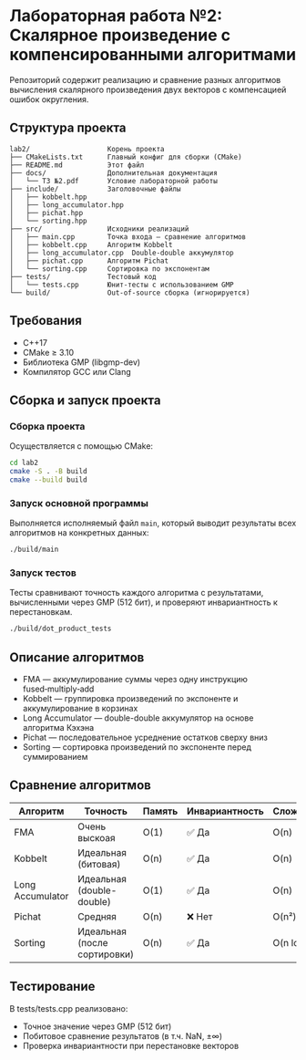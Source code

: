 # Лабораторная работа №2: Скалярное произведение с компенсированными алгоритмами

Репозиторий содержит реализацию и сравнение разных алгоритмов вычисления скалярного произведения двух векторов с компенсацией ошибок округления.

## Структура проекта

```plaintext
lab2/                   Корень проекта
├── CMakeLists.txt      Главный конфиг для сборки (CMake)
├── README.md           Этот файл
├── docs/               Дополнительная документация
│   └── ТЗ №2.pdf       Условие лабораторной работы
├── include/            Заголовочные файлы
│   ├── kobbelt.hpp
│   ├── long_accumulator.hpp
│   ├── pichat.hpp
│   └── sorting.hpp
├── src/                Исходники реализаций
│   ├── main.cpp        Точка входа — сравнение алгоритмов
│   ├── kobbelt.cpp     Алгоритм Kobbelt
│   ├── long_accumulator.cpp  Double-double аккумулятор
│   ├── pichat.cpp      Алгоритм Pichat
│   └── sorting.cpp     Сортировка по экспонентам
├── tests/              Тестовый код
│   └── tests.cpp       Юнит‑тесты с использованием GMP
└── build/              Out‑of‑source сборка (игнорируется)
```

## Требования

- C++17
- CMake ≥ 3.10
- Библиотека GMP (libgmp-dev)
- Компилятор GCC или Clang

## Сборка и запуск проекта

### Сборка проекта
Осуществляется с помощью CMake:

```bash
cd lab2
cmake -S . -B build
cmake --build build
```

### Запуск основной программы

Выполняется исполняемый файл `main`, который выводит результаты всех алгоритмов на конкретных данных:

```bash
./build/main
```

### Запуск тестов

Тесты сравнивают точность каждого алгоритма с результатами, вычисленными через GMP (512 бит), и проверяют инвариантность к перестановкам.

```bash
./build/dot_product_tests
```

## Описание алгоритмов

- FMA — аккумулирование суммы через одну инструкцию fused‑multiply‑add
- Kobbelt — группировка произведений по экспоненте и аккумулирование в корзинах
- Long Accumulator — double-double аккумулятор на основе алгоритма Кэхэна
- Pichat — последовательное усреднение остатков сверху вниз
- Sorting — сортировка произведений по экспоненте перед суммированием

## Сравнение алгоритмов

| Алгоритм             | Точность                    | Память        | Инвариантность | Сложность   |
|----------------------|-----------------------------|---------------|----------------|-------------|
| FMA	               | Очень выскоая	             | O(1)          | ✅ Да          | O(n)        |
| Kobbelt              | Идеальная (битовая)         | O(n)          | ✅ Да          | O(n)        |
| Long Accumulator     | Идеальная (double-double)   | O(1)          | ✅ Да          | O(n)        |
| Pichat               | Средняя                     | O(n)          | ❌ Нет         | O(n²)       |
| Sorting              | Идеальная (после сортировки)| O(n)          | ✅ Да          | O(n log n)  |

## Тестирование

В tests/tests.cpp реализовано:
- Точное значение через GMP (512 бит)
- Побитовое сравнение результатов (в т.ч. NaN, ±∞)
- Проверка инвариантности при перестановке векторов


